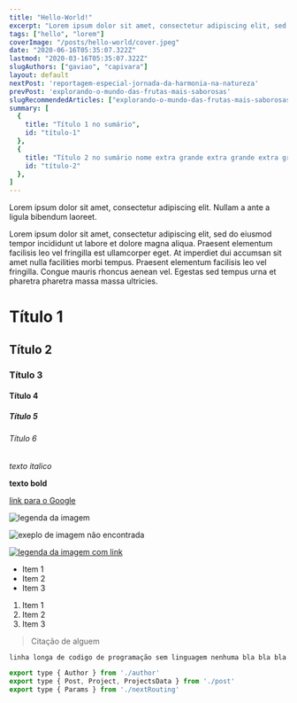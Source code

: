```yaml
---
title: "Hello-World!"
excerpt: "Lorem ipsum dolor sit amet, consectetur adipiscing elit, sed do eiusmod tempor incididunt ut labore et dolore magna aliqua. Praesent elementum facilisis leo vel fringilla est ullamcorper eget. At imperdiet dui accumsan sit amet nulla facilities morbi tempus."
tags: ["hello", "lorem"]
coverImage: "/posts/hello-world/cover.jpeg"
date: "2020-06-16T05:35:07.322Z"
lastmod: "2020-03-16T05:35:07.322Z"
slugAuthors: ["gaviao", "capivara"]
layout: default
nextPost: 'reportagem-especial-jornada-da-harmonia-na-natureza'
prevPost: 'explorando-o-mundo-das-frutas-mais-saborosas'
slugRecommendedArticles: ["explorando-o-mundo-das-frutas-mais-saborosas", "reportagem-especial-jornada-da-harmonia-na-natureza", "reportagem-especial-descubra-os-melhores-companheiros-para-a-caca"]
summary: [
  {
    title: "Título 1 no sumário",
    id: "título-1"
  },
  {
    title: "Título 2 no sumário nome extra grande extra grande extra grande extra grande extra grande",
    id: "título-2"
  },
]
---
```


Lorem ipsum dolor sit amet, consectetur adipiscing elit. Nullam a ante a ligula bibendum laoreet.

Lorem ipsum dolor sit amet, consectetur adipiscing elit, sed do eiusmod tempor incididunt ut labore et dolore magna aliqua. Praesent elementum facilisis leo vel fringilla est ullamcorper eget. At imperdiet dui accumsan sit amet nulla facilities morbi tempus. Praesent elementum facilisis leo vel fringilla. Congue mauris rhoncus aenean vel. Egestas sed tempus urna et pharetra pharetra massa massa ultricies.

# Título 1 

## Título 2

### Título 3

#### Título 4

##### Título 5

###### Título 6

*texto italico*

**texto bold**

[link para o Google](https://google.com)

![legenda da imagem](../posts/hello-world/cover.jpeg)

![exeplo de imagem não encontrada](./)

[![legenda da imagem com link](../posts/hello-world/cover.jpeg)](https://google.com)

* Item 1 
* Item 2
* Item 3

1. Item 1
2. Item 2
3. Item 3

> Citação de alguem

`linha longa de codigo de programação sem linguagem nenhuma bla bla bla`

```javascript
export type { Author } from './author'
export type { Post, Project, ProjectsData } from './post'
export type { Params } from './nextRouting'
```